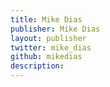 ```yaml
---
title: Mike Dias
publisher: Mike Dias
layout: publisher
twitter: mike_dias
github: mikedias
description:
---
```

